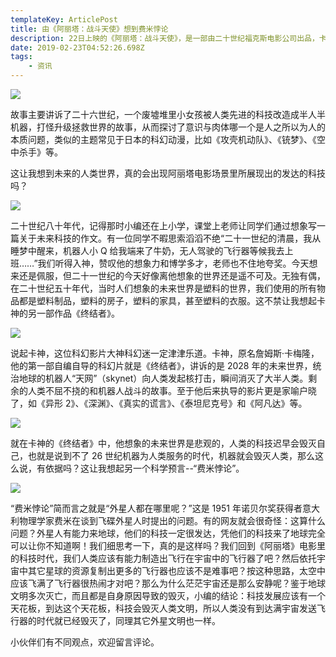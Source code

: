 ```yaml
---
templateKey: ArticlePost
title: 由《阿丽塔：战斗天使》想到费米悖论
description: 22日上映的《阿丽塔：战斗天使》，是一部由二十世纪福克斯电影公司出品，卡神监制，罗伯特·罗德里格兹执导的硬科幻动作片。
date: 2019-02-23T04:52:26.698Z
tags:
    - 资讯
---
```


![](/img/图片6.png)

故事主要讲诉了二十六世纪，一个废墟堆里小女孩被人类先进的科技改造成半人半机器，打怪升级拯救世界的故事，从而探讨了意识与肉体哪一个是人之所以为人的本质问题，类似的主题常见于日本的科幻动漫，比如《攻壳机动队》、《铳梦》、《空中杀手》等。

这让我想到未来的人类世界，真的会出现阿丽塔电影场景里所展现出的发达的科技吗？

![](/img/图片-7.png)

二十世纪八十年代，记得那时小编还在上小学，课堂上老师让同学们通过想象写一篇关于未来科技的作文。有一位同学不暇思索滔滔不绝“二十一世纪的清晨，我从睡梦中醒来，机器人小 Q 给我端来了牛奶，无人驾驶的飞行器等候我去上班……”我们听得入神，赞叹他的想象力和博学多才，老师也不住地夸奖。今天想来还是佩服，但二十一世纪的今天好像离他想象的世界还是遥不可及。无独有偶，在二十世纪五十年代，当时人们想象的未来世界是塑料的世界，我们使用的所有物品都是塑料制品，塑料的房子，塑料的家具，甚至塑料的衣服。这不禁让我想起卡神的另一部作品《终结者》。

![](/img/图片-8.png)

说起卡神，这位科幻影片大神科幻迷一定津津乐道。卡神，原名詹姆斯·卡梅隆，他的第一部自编自导的科幻片就是《终结者》，讲诉的是 2028 年的未来世界，统治地球的机器人“天网”（skynet）向人类发起核打击，瞬间消灭了大半人类。剩余的人类不屈不挠的和机器人战斗的故事。至于他后来执导的影片更是家喻户晓了，如《异形 2》、《深渊》、《真实的谎言》、《泰坦尼克号》和《阿凡达》等。

![](/img/图片-9.png)

就在卡神的《终结者》中，他想象的未来世界是悲观的，人类的科技迟早会毁灭自己，也就是说到不了 26 世纪机器为人类服务的时代，机器就会毁灭人类，那么这么说，有依据吗？这让我想起另一个科学预言--“费米悖论”。

![](/img/图片-10.png)

“费米悖论”简而言之就是“外星人都在哪里呢？”这是 1951 年诺贝尔奖获得者意大利物理学家费米在谈到飞碟外星人时提出的问题。有的网友就会很奇怪：这算什么问题？外星人有能力来地球，他们的科技一定很发达，凭他们的科技来了地球完全可以让你不知道啊！我们细思考一下，真的是这样吗？我们回到《阿丽塔》电影里的科技时代，我们人类应该有能力制造出飞行在宇宙中的飞行器了吧？然后依托宇宙中其它星球的资源复制出更多的飞行器也应该不是难事吧？按这种思路，太空中应该飞满了飞行器很热闹才对吧？那么为什么茫茫宇宙还是那么安静呢？鉴于地球文明多次灭亡，而且都是自身原因导致的毁灭，小编的结论：科技发展应该有一个天花板，到达这个天花板，科技会毁灭人类文明，所以人类没有到达满宇宙发送飞行器的时代就已经毁灭了，同理其它外星文明也一样。

小伙伴们有不同观点，欢迎留言评论。
